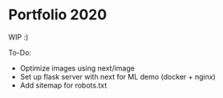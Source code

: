 # Portfolio 2020

WIP :)

To-Do:

- Optimize images using next/image
- Set up flask server with next for ML demo (docker + nginx)
- Add sitemap for robots.txt
